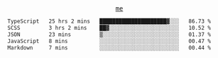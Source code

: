 <p align="center">
  <samp>
    <a href="https://yiwwhl.com">me</a>
  </samp>
</p>

<!--START_SECTION:waka-->

```txt
TypeScript   25 hrs 2 mins   █████████████████████▓░░░   86.73 %
SCSS         3 hrs 2 mins    ██▓░░░░░░░░░░░░░░░░░░░░░░   10.52 %
JSON         23 mins         ▒░░░░░░░░░░░░░░░░░░░░░░░░   01.37 %
JavaScript   8 mins          ░░░░░░░░░░░░░░░░░░░░░░░░░   00.47 %
Markdown     7 mins          ░░░░░░░░░░░░░░░░░░░░░░░░░   00.44 %
```

<!--END_SECTION:waka-->